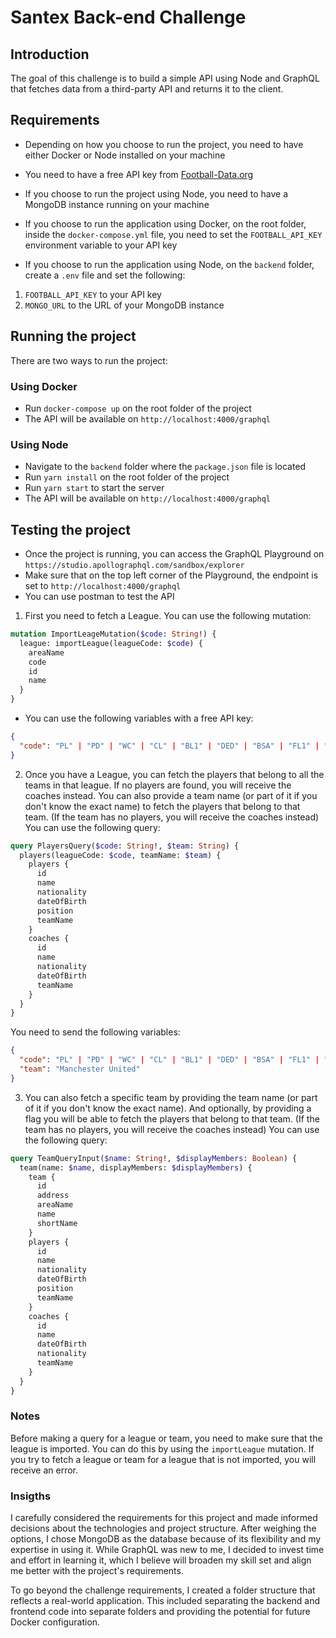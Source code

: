 # Santex Back-end Challenge

## Introduction

The goal of this challenge is to build a simple API using Node and GraphQL that fetches data from a third-party API and returns it to the client.

## Requirements

- Depending on how you choose to run the project, you need to have either Docker or Node installed on your machine

- You need to have a free API key from [Football-Data.org](https://www.football-data.org/)

- If you choose to run the project using Node, you need to have a MongoDB instance running on your machine

- If you choose to run the application using Docker, on the root folder, inside the `docker-compose.yml` file, you need to set the `FOOTBALL_API_KEY` environment variable to your API key

- If you choose to run the application using Node, on the `backend` folder, create a `.env` file and set the following:

1. `FOOTBALL_API_KEY` to your API key
2. `MONGO_URL` to the URL of your MongoDB instance

## Running the project

There are two ways to run the project:

### Using Docker

- Run `docker-compose up` on the root folder of the project
- The API will be available on `http://localhost:4000/graphql`

### Using Node

- Navigate to the `backend` folder where the `package.json` file is located
- Run `yarn install` on the root folder of the project
- Run `yarn start` to start the server
- The API will be available on `http://localhost:4000/graphql`

## Testing the project

- Once the project is running, you can access the GraphQL Playground on `https://studio.apollographql.com/sandbox/explorer`
- Make sure that on the top left corner of the Playground, the endpoint is set to `http://localhost:4000/graphql`
- You can use postman to test the API

1. First you need to fetch a League. You can use the following mutation:

```graphql
mutation ImportLeageMutation($code: String!) {
  league: importLeague(leagueCode: $code) {
    areaName
    code
    id
    name
  }
}
```

- You can use the following variables with a free API key:

```json
{
  "code": "PL" | "PD" | "WC" | "CL" | "BL1" | "DED" | "BSA" | "FL1" | "ELC" | "PPL" | "EC" | "SA" | "CLI"
}
```

2. Once you have a League, you can fetch the players that belong to all the teams in that league. If no players are found, you will receive the coaches instead. You can also provide a team name (or part of it if you don't know the exact name) to fetch the players that belong to that team. (If the team has no players, you will receive the coaches instead)
   You can use the following query:

```graphql
query PlayersQuery($code: String!, $team: String) {
  players(leagueCode: $code, teamName: $team) {
    players {
      id
      name
      nationality
      dateOfBirth
      position
      teamName
    }
    coaches {
      id
      name
      nationality
      dateOfBirth
      teamName
    }
  }
}
```

You need to send the following variables:

```json
{
  "code": "PL" | "PD" | "WC" | "CL" | "BL1" | "DED" | "BSA" | "FL1" | "ELC" | "PPL" | "EC" | "SA" | "CLI",
  "team": "Manchester United"
}
```

3. You can also fetch a specific team by providing the team name (or part of it if you don't know the exact name). And optionally, by providing a flag you will be able to fetch the players that belong to that team. (If the team has no players, you will receive the coaches instead)
   You can use the following query:

```graphql
query TeamQueryInput($name: String!, $displayMembers: Boolean) {
  team(name: $name, displayMembers: $displayMembers) {
    team {
      id
      address
      areaName
      name
      shortName
    }
    players {
      id
      name
      nationality
      dateOfBirth
      position
      teamName
    }
    coaches {
      id
      name
      dateOfBirth
      nationality
      teamName
    }
  }
}
```

### Notes

Before making a query for a league or team, you need to make sure that the league is imported. You can do this by using the `importLeague` mutation. If you try to fetch a league or team for a league that is not imported, you will receive an error.

### Insigths

I carefully considered the requirements for this project and made informed decisions about the technologies and project structure. After weighing the options, I chose MongoDB as the database because of its flexibility and my expertise in using it. While GraphQL was new to me, I decided to invest time and effort in learning it, which I believe will broaden my skill set and align me better with the project's requirements.

To go beyond the challenge requirements, I created a folder structure that reflects a real-world application. This included separating the backend and frontend code into separate folders and providing the potential for future Docker configuration.
